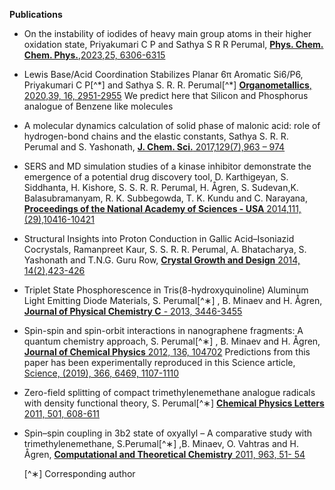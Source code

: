 ﻿---
# Feel free to add content and custom Front Matter to this file.
# To modify the layout, see https://jekyllrb.com/docs/themes/#overriding-theme-defaults

layout: home
---

 **Publications**

-  On the instability of iodides of heavy main group atoms in their higher oxidation state,
   Priyakumari C P and Sathya S R R  Perumal,
   [**Phys. Chem. Chem. Phys.**,2023,25, 6306-6315](https://doi.org/10.1039/D3CP00014A)

-  Lewis Base/Acid Coordination Stabilizes Planar 6π Aromatic Si6/P6,
   Priyakumari C P[^\*] and Sathya S. R. R. Perumal[^\*]
   [**Organometallics**, 2020,39, 16, 2951-2955](https://doi.org/10.1021/acs.organomet.0c00449)
   We predict here that Silicon and Phosphorus analogue of Benzene like molecules

-  A molecular dynamics calculation of solid phase of malonic acid: role of
   hydrogen-bond chains and the elastic constants,
   Sathya S. R. R. Perumal and S. Yashonath,
   [**J. Chem. Sci.** 2017,129(7),963 – 974](https://doi.org/10.1007/s12039-017-1310-6)

-  SERS and MD simulation studies of a kinase inhibitor demonstrate the emergence
   of a potential drug discovery tool,
   D. Karthigeyan, S. Siddhanta, H. Kishore, S. S. R. R. Perumal, H. Ågren,
   S. Sudevan,K. Balasubramanyam, R. K. Subbegowda, T. K. Kundu and C. Narayana,
   [**Proceedings of the National Academy of Sciences - USA** 2014,111,(29),10416-10421](https://doi.org/10.1073/pnas.1402695111)

-  Structural Insights into Proton Conduction in Gallic Acid–Isoniazid Cocrystals, Ramanpreet Kaur,
   S. S. R. R. Perumal, A. Bhatacharya, S. Yashonath and T.N.G. Guru Row,
   [**Crystal Growth and Design** 2014, 14(2),423-426](https://doi.org/10.1021/cg4018807)

-  Triplet State Phosphorescence in Tris(8-hydroxyquinoline) Aluminum Light Emitting
   Diode Materials,
   S. Perumal[^∗] , B. Minaev and H. Ågren,
   [**Journal of Physical Chemistry C** - 2013, 3446-3455](https://doi.org/10.1021/jp309982u)

-  Spin-spin and spin-orbit interactions in nanographene fragments: A quantum chemistry approach,
   S. Perumal[^∗] , B. Minaev and H. Ågren,
   [**Journal of Chemical Physics** 2012, 136, 104702](https://doi.org/10.1063/1.3687002)
   Predictions from this paper has been experimentally reproduced in this Science article,
   [Science, (2019), 366, 6469, 1107-1110](https://doi.org/10.1126/science.aay7203)

-  Zero-field splitting of compact trimethylenemethane analogue radicals with
   density functional theory,
   S. Perumal[^∗]
   [**Chemical Physics Letters** 2011, 501, 608-611](https://doi.org/10.1016/j.cplett.2010.11.068)

-  Spin–spin coupling in 3b2 state of oxyallyl – A comparative study with trimethylenemethane,
   S.Perumal[^∗] ,B. Minaev, O. Vahtras and H. Ågren,
   [**Computational and Theoretical Chemistry** 2011, 963, 51- 54](https://doi.org/10.1016/j.comptc.2010.09.006)

   [^∗] Corresponding author

